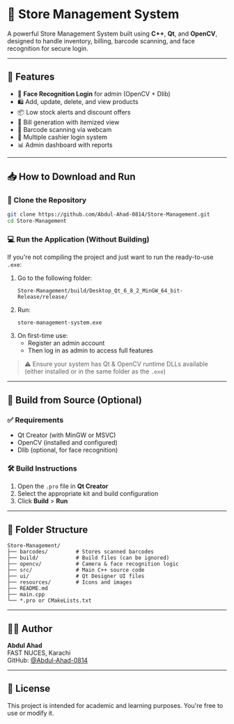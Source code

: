 # 🛒 Store Management System

A powerful Store Management System built using **C++**, **Qt**, and **OpenCV**, designed to handle inventory, billing, barcode scanning, and face recognition for secure login.

---

## 🚀 Features

- 🔐 **Face Recognition Login** for admin (OpenCV + Dlib)
- 🛍️ Add, update, delete, and view products
- 📦 Low stock alerts and discount offers
- 🧾 Bill generation with itemized view
- 📸 Barcode scanning via webcam
- 👥 Multiple cashier login system
- 📊 Admin dashboard with reports

---

## 📥 How to Download and Run

### 📁 Clone the Repository
```bash
git clone https://github.com/Abdul-Ahad-0814/Store-Management.git
cd Store-Management
```

### 💻 Run the Application (Without Building)

If you're not compiling the project and just want to run the ready-to-use `.exe`:

1. Go to the following folder:
   ```
   Store-Management/build/Desktop_Qt_6_8_2_MinGW_64_bit-Release/release/
   ```
2. Run:
   ```
   store-management-system.exe
   ```
3. On first-time use:
   - Register an admin account
   - Then log in as admin to access full features

> ⚠️ Ensure your system has Qt & OpenCV runtime DLLs available (either installed or in the same folder as the `.exe`)

---

## 🧱 Build from Source (Optional)

### ✅ Requirements

- Qt Creator (with MinGW or MSVC)
- OpenCV (installed and configured)
- Dlib (optional, for face recognition)

### 🛠️ Build Instructions

1. Open the `.pro` file in **Qt Creator**
2. Select the appropriate kit and build configuration
3. Click **Build** > **Run**

---

## 📁 Folder Structure

```
Store-Management/
├── barcodes/         # Stores scanned barcodes
├── build/            # Build files (can be ignored)
├── opencv/           # Camera & face recognition logic
├── src/              # Main C++ source code
├── ui/               # Qt Designer UI files
├── resources/        # Icons and images
├── README.md
├── main.cpp
└── *.pro or CMakeLists.txt
```

---

## 🙋‍♂️ Author

**Abdul Ahad**  
FAST NUCES, Karachi  
GitHub: [@Abdul-Ahad-0814](https://github.com/Abdul-Ahad-0814)

---

## 📜 License

This project is intended for academic and learning purposes. You're free to use or modify it.
